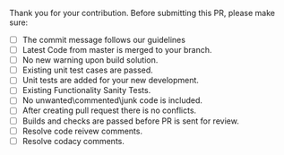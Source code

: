 Thank you for your contribution.
Before submitting this PR, please make sure:
- [ ] The commit message follows our guidelines
- [ ] Latest Code from master is merged to your branch.
- [ ] No new warning upon build solution.
- [ ] Existing unit test cases are passed.
- [ ] Unit tests are added for your new development.
- [ ] Existing Functionality Sanity Tests.
- [ ] No unwanted\commented\junk code is included.
- [ ] After creating pull request there is no conflicts.
- [ ] Builds and checks are passed before PR is sent for review.
- [ ] Resolve code reivew comments.
- [ ] Resolve codacy comments.
